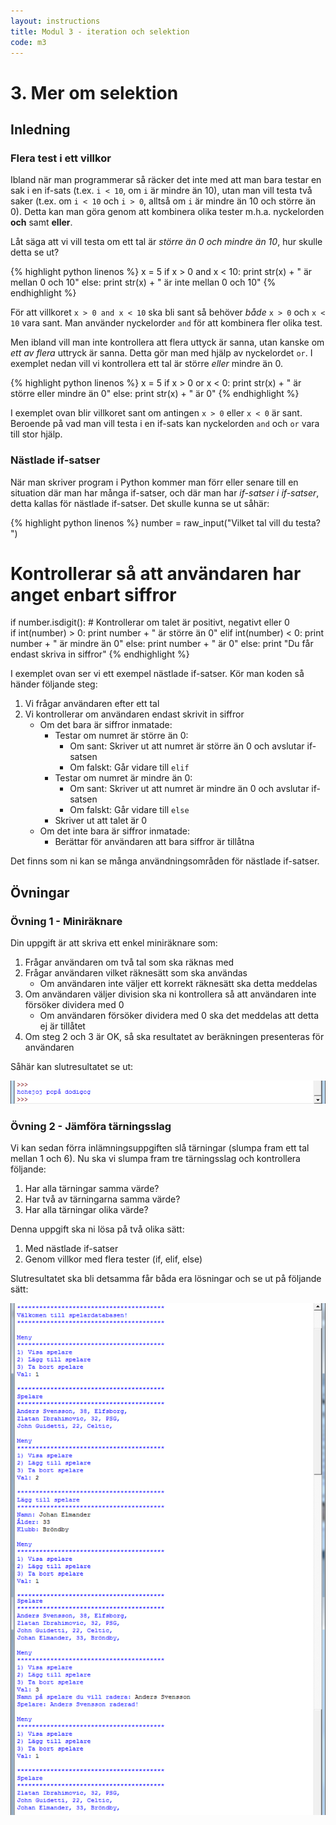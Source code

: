 ```yaml
---
layout: instructions
title: Modul 3 - iteration och selektion
code: m3
---
```


# 3. Mer om selektion

## Inledning

### Flera test i ett villkor

Ibland när man programmerar så räcker det inte med att man bara testar en sak i en if-sats (t.ex. `i < 10`, om `i` är mindre än 10), utan man vill testa två saker (t.ex. om `i < 10` och `i > 0`, alltså om `i` är mindre än 10 och större än 0). Detta kan man göra genom att kombinera olika tester m.h.a. nyckelorden __och__ samt __eller__.

Låt säga att vi vill testa om ett tal är _större än 0 och mindre än 10_, hur skulle detta se ut?

{% highlight python linenos %}
x = 5
if x > 0 and x < 10:
	print str(x) + " är mellan 0 och 10"
else:
	print str(x) + " är inte mellan 0 och 10"
{% endhighlight %}

För att villkoret `x > 0 and x < 10` ska bli sant så behöver _både_ `x > 0` och `x < 10` vara sant. Man använder nyckelorder `and` för att kombinera fler olika test.

Men ibland vill man inte kontrollera att flera uttyck är sanna, utan kanske om _ett av flera_ uttryck är sanna. Detta gör man med hjälp av nyckelordet `or`. I exemplet nedan vill vi kontrollera ett tal är större _eller_ mindre än 0.

{% highlight python linenos %}
x = 5
if x > 0 or x < 0:
	print str(x) + " är större eller mindre än 0"
else:
	print str(x) + " är 0"
{% endhighlight %}

I exemplet ovan blir villkoret sant om antingen `x > 0` eller  `x < 0` är sant. Beroende på vad man vill testa i en if-sats kan nyckelorden `and` och `or` vara till stor hjälp.

### Nästlade if-satser

När man skriver program i Python kommer man förr eller senare till en situation där man har många if-satser, och där man har _if-satser i if-satser_, detta kallas för nästlade if-satser. Det skulle kunna se ut såhär:

{% highlight python linenos %}
number = raw_input("Vilket tal vill du testa? ")
# Kontrollerar så att användaren har anget enbart siffror
if number.isdigit():
    # Kontrollerar om talet är positivt, negativt eller 0	
    if int(number) > 0:
        print number + " är större än 0"
    elif int(number) < 0:
        print number + " är mindre än 0"
    else:
        print number + " är 0"
else:
    print "Du får endast skriva in siffror"
{% endhighlight %}

I exemplet ovan ser vi ett exempel nästlade if-satser. Kör man koden så händer följande steg:

1. Vi frågar användaren efter ett tal
2. Vi kontrollerar om användaren endast skrivit in siffror
	- Om det bara är siffror inmatade:
		- Testar om numret är större än 0:
			- Om sant: Skriver ut att numret är större än 0 och avslutar if-satsen
			- Om falskt: Går vidare till `elif`
		- Testar om numret är mindre än 0:
			- Om sant: Skriver ut att numret är mindre än 0 och avslutar if-satsen
			- Om falskt: Går vidare till `else`
		- Skriver ut att talet är 0
	- Om det inte bara är siffror inmatade:
		- Berättar för användaren att bara siffror är tillåtna
		
Det finns som ni kan se många användningsområden för nästlade if-satser.

## Övningar

### Övning 1 - Miniräknare

Din uppgift är att skriva ett enkel miniräknare som:

1. Frågar användaren om två tal som ska räknas med
2. Frågar användaren vilket räknesätt som ska användas
	- Om användaren inte väljer ett korrekt räknesätt ska detta meddelas
3. Om användaren väljer division ska ni kontrollera så att användaren inte försöker dividera med 0
	- Om användaren försöker dividera med 0 ska det meddelas att detta ej är tillåtet
4. Om steg 2 och 3 är OK, så ska resultatet av beräkningen presenteras för användaren

Såhär kan slutresultatet se ut:

![Idle](images/idle6.png)

### Övning 2 - Jämföra tärningsslag

Vi kan sedan förra inlämningsuppgiften slå tärningar (slumpa fram ett tal mellan 1 och 6). Nu ska vi slumpa fram tre tärningsslag och kontrollera följande:

1. Har alla tärningar samma värde?
2. Har två av tärningarna samma värde?
3. Har alla tärningar olika värde?

Denna uppgift ska ni lösa på två olika sätt:

1. Med nästlade if-satser
2. Genom villkor med flera tester (if, elif, else)

Slutresultatet ska bli detsamma får båda era lösningar och se ut på följande sätt:

![Idle](images/idle7.png)
